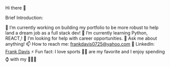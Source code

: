  Hi there 👋



Brief Introduction:


🔭 I’m currently working on building my portfolio to be more robust to help land a dream job as a full stack dev!
🌱 I’m currently learning Python, REACT,!
🤔 I’m looking for help with career opportunities.
💬 Ask me about anything!
📫 How to reach me: frankdavis0725@yahoo.com
🔗 LinkedIn: [Frank Davis](https://www.linkedin.com/in/wfrankdavis/)
⚡️ Fun fact: I love sports 🏀🏈 are my favorite and I enjoy spending ⌚ with my 👨‍👩‍👦


